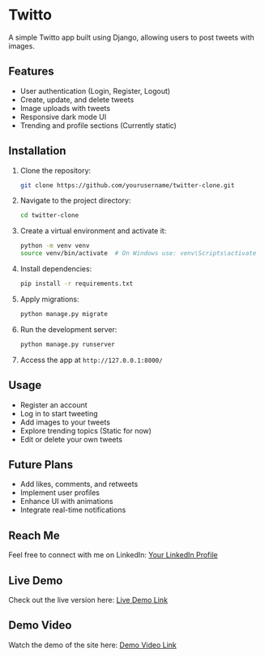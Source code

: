 # Twitto

A simple Twitto app built using Django, allowing users to post tweets with images.

## Features

- User authentication (Login, Register, Logout)
- Create, update, and delete tweets
- Image uploads with tweets
- Responsive dark mode UI
- Trending and profile sections (Currently static)

## Installation 

1. Clone the repository:
   ```sh
   git clone https://github.com/yourusername/twitter-clone.git
   ```
2. Navigate to the project directory:
   ```sh
   cd twitter-clone
   ```
3. Create a virtual environment and activate it:
   ```sh
   python -m venv venv
   source venv/bin/activate  # On Windows use: venv\Scripts\activate
   ```
4. Install dependencies:
   ```sh
   pip install -r requirements.txt
   ```
5. Apply migrations:
   ```sh
   python manage.py migrate
   ```
6. Run the development server:
   ```sh
   python manage.py runserver
   ```
7. Access the app at `http://127.0.0.1:8000/`

## Usage

- Register an account
- Log in to start tweeting
- Add images to your tweets
- Explore trending topics (Static for now)
- Edit or delete your own tweets

## Future Plans

- Add likes, comments, and retweets
- Implement user profiles
- Enhance UI with animations
- Integrate real-time notifications

## Reach Me

Feel free to connect with me on LinkedIn: [Your LinkedIn Profile](https://www.linkedin.com/in/yourprofile)

## Live Demo

Check out the live version here: [Live Demo Link](https://your-live-demo-url.com)

## Demo Video

Watch the demo of the site here: [Demo Video Link](https://your-video-url.com)
